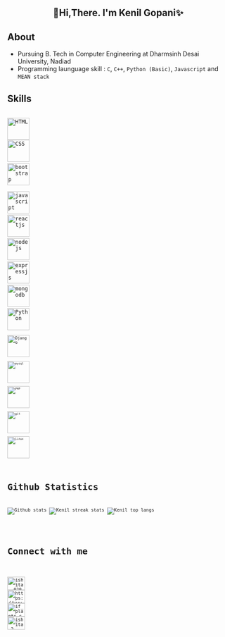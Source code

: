 <!--**KenilGopani/KenilGopani** is a ✨ _special_ ✨ repository because its `README.md` (this file) appears on your GitHub profile. -->

## <div align="center">👋Hi,There. I'm Kenil Gopani✨<br><div>
  
  
  
  
  



  
  
  
## About
- Pursuing B. Tech in Computer Engineering at Dharmsinh Desai University, Nadiad
- Programming launguage skill : `C`, `C++`, `Python (Basic)`, `Javascript` and `MEAN stack`

  
## Skills
<code> <img title="HTML" height="50" src="https://www.vectorlogo.zone/logos/w3_html5/w3_html5-icon.svg" /> </code>
<code><img title="CSS" height="50" src="https://www.vectorlogo.zone/logos/w3_css/w3_css-official.svg" /></code>
<code> <img title="bootstrap" height="50" src="https://www.vectorlogo.zone/logos/getbootstrap/getbootstrap-ar21.svg" /> </code>
<code> <img title="javascript" height="50" src="https://www.vectorlogo.zone/logos/javascript/javascript-horizontal.svg"/></code>
<code> <img title="reactjs" height="50" src="https://www.vectorlogo.zone/logos/reactjs/reactjs-icon.svg"/></code>
<code> <img title="nodejs" height="50" src="https://www.vectorlogo.zone/logos/nodejs/nodejs-horizontal.svg"/></code>
<code> <img title="expressjs" height="50" src="https://www.vectorlogo.zone/logos/expressjs/expressjs-ar21.svg"/></code>
<code> <img title="mongodb" height="50" src="https://www.vectorlogo.zone/logos/mongodb/mongodb-ar21.svg"></code>
<code> <img title="Python" height="50" src="https://www.vectorlogo.zone/logos/python/python-icon.svg"/> <code>
<code> <img title="Django" height="50" src="https://www.vectorlogo.zone/logos/djangoproject/djangoproject-ar21.svg"/> <code>
<code> <img title="mysql" height="50" src="https://www.vectorlogo.zone/logos/mysql/mysql-horizontal.svg"/></code>
<code> <img title="PHP" height="50" src="https://www.vectorlogo.zone/logos/php/php-icon.svg"/></code>
<code> <img title="git" height="50" src="https://www.vectorlogo.zone/logos/git-scm/git-scm-ar21.svg"/></code>
<code> <img title="linux" height="50" src="https://www.vectorlogo.zone/logos/linux/linux-ar21.svg"/></code>
  
  
  
# Github Statistics #
![Github stats](https://github-readme-stats.vercel.app/api?username=KenilGopani&theme=tokyonight&show_icons=true&count_private=true)
![Kenil streak stats](https://github-readme-streak-stats.herokuapp.com/?user=KenilGopani) 
![Kenil top langs](https://github-readme-stats.vercel.app/api/top-langs?username=KenilGopani&show_icons=true&locale=en&layout=compact)  
<!--   ![Kenil's trophy](https://github-profile-trophy.vercel.app/?username=KenilGopani&margin-w=15)  -->
  
  
# Connect with me #
  
<p align="left">
<a href="https://twitter.com/" target="blank"><img align="center" src="https://cdn.jsdelivr.net/npm/simple-icons@3.0.1/icons/twitter.svg" alt="ishita__0202" height="30" width="40" /></a>
<a href="https://linkedin.com/in/https://www.linkedin.com/in/kenil-gopani-139020205/" target="blank"><img align="center" src="https://cdn.jsdelivr.net/npm/simple-icons@3.0.1/icons/linkedin.svg" alt="https://www.linkedin.com/in/ishita-chauhan-3571b81a5/" height="30" width="40" /></a>
<a href="https://www.instagram.com//" target="blank"><img align="center" src="https://cdn.jsdelivr.net/npm/simple-icons@3.0.1/icons/instagram.svg" alt="if_plants_can_talk_" height="30" width="40" /></a>
<a href="https://www.hackerrank.com/gopupatel600" target="blank"><img align="center" src="https://cdn.jsdelivr.net/npm/simple-icons@3.0.1/icons/hackerrank.svg" alt="ishita_2" height="30" width="40" /></a></p>
  
 <!-- ## Social Media
[![Linkedln](https://img.icons8.com/cute-clipart/64/000000/linkedin.png)](https://www.linkedin.com/in/kenil-gopani-139020205/)
[![Instagram](https://img.icons8.com/cute-clipart/64/000000/instagram-new.png)](https://www.instagram.com/)
-->
  
  
  
  <!--
# Competitive Coding Profile #
[![Hackerrank](https://img.shields.io/badge/-hackerrank-7cfc00?style=flat&labelColor=7cfc00&logo=hackerrank&logoColor=white)](https://www.hackerrank.com/ardeshnabhavik)	
[![Codechef](https://img.shields.io/badge/-Codechef-909090?style=flat&labelColor=909090&logo=Codechef&logoColor=white)](https://www.codechef.com/users/arvik_123)

# 📫 How to reach me : #
### 💌Mail me [ardeshnabhavik@gmail.com]()
-->
  
<!--
Here are some ideas to get you started:

- 🔭 I’m currently working on ...
- 🌱 I’m currently learning ...
- 👯 I’m looking to collaborate on ...
- 🤔 I’m looking for help with ...
- 💬 Ask me about ...
- 📫 How to reach me: ...
- 😄 Pronouns: ...
- ⚡ Fun fact: ...
-->
